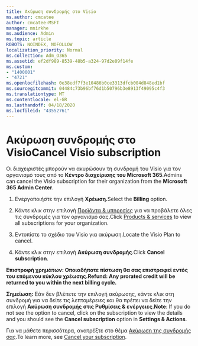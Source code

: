 ```yaml
---
title: Ακύρωση συνδρομής στο Visio
ms.author: cmcatee
author: cmcatee-MSFT
manager: mnirkhe
ms.audience: Admin
ms.topic: article
ROBOTS: NOINDEX, NOFOLLOW
localization_priority: Normal
ms.collection: Adm_O365
ms.assetid: ef2df989-8539-48b5-a324-97d2e09f14fe
ms.custom:
- "1400001"
- "4721"
ms.openlocfilehash: 0e38edf7f3e10486b0ce3313dfcb004d848ed1bf
ms.sourcegitcommit: 04484c73b96bf76d1b50796b3e8913f49095c4f3
ms.translationtype: MT
ms.contentlocale: el-GR
ms.lasthandoff: 04/18/2020
ms.locfileid: "43552761"
---
```

# <a name="cancel-visio-subscription"></a><span data-ttu-id="686c1-102">Ακύρωση συνδρομής στο Visio</span><span class="sxs-lookup"><span data-stu-id="686c1-102">Cancel Visio subscription</span></span>

<span data-ttu-id="686c1-103">Οι διαχειριστές μπορούν να ακυρώσουν τη συνδρομή του Visio για τον οργανισμό τους από το **Κέντρο διαχείρισης του Microsoft 365**.</span><span class="sxs-lookup"><span data-stu-id="686c1-103">Admins can cancel the Visio subscription for their organization from the **Microsoft 365 Admin Center**.</span></span> 

1. <span data-ttu-id="686c1-104">Ενεργοποιήστε την επιλογή **Χρέωση.**</span><span class="sxs-lookup"><span data-stu-id="686c1-104">Select the **Billing** option.</span></span>

2. <span data-ttu-id="686c1-105">Κάντε κλικ στην επιλογή [Προϊόντα & υπηρεσίες](https://admin.microsoft.com/AdminPortal/Home?adminportal=1&msCV=%2BbOQtMNsz0ei8f5z.0.36#/subscriptions) για να προβάλετε όλες τις συνδρομές για τον οργανισμό σας.</span><span class="sxs-lookup"><span data-stu-id="686c1-105">Click [Products & services](https://admin.microsoft.com/AdminPortal/Home?adminportal=1&msCV=%2BbOQtMNsz0ei8f5z.0.36#/subscriptions) to view all subscriptions for your organization.</span></span>

3. <span data-ttu-id="686c1-106">Εντοπίστε το σχέδιο του Visio για ακύρωση.</span><span class="sxs-lookup"><span data-stu-id="686c1-106">Locate the Visio Plan to cancel.</span></span>

4. <span data-ttu-id="686c1-107">Κάντε κλικ στην επιλογή **Ακύρωση συνδρομής**.</span><span class="sxs-lookup"><span data-stu-id="686c1-107">Click **Cancel subscription**.</span></span>

<span data-ttu-id="686c1-108">**Επιστροφή χρημάτων: Οποιαδήποτε πίστωση θα σας επιστραφεί εντός του επόμενου κύκλου χρέωσης.**</span><span class="sxs-lookup"><span data-stu-id="686c1-108">**Refund: Any prorated credit will be returned to you within the next billing cycle.**</span></span> 

<span data-ttu-id="686c1-109">**Σημείωση:** Εάν δεν βλέπετε την επιλογή ακύρωσης, κάντε κλικ στη συνδρομή για να δείτε τις λεπτομέρειες και θα πρέπει να δείτε την επιλογή **Ακύρωση συνδρομής** **στις Ρυθμίσεις & ενέργειες**.</span><span class="sxs-lookup"><span data-stu-id="686c1-109">**Note**: If you do not see the option to cancel, click on the subscription to view the details and you should see the **Cancel subscription** option in **Settings & Actions**.</span></span> 

<span data-ttu-id="686c1-110">Για να μάθετε περισσότερα, ανατρέξτε στο θέμα [Ακύρωση της συνδρομής σας](https://docs.microsoft.com/office365/admin/subscriptions-and-billing/cancel-your-subscription).</span><span class="sxs-lookup"><span data-stu-id="686c1-110">To learn more, see [Cancel your subscription](https://docs.microsoft.com/office365/admin/subscriptions-and-billing/cancel-your-subscription).</span></span> 
